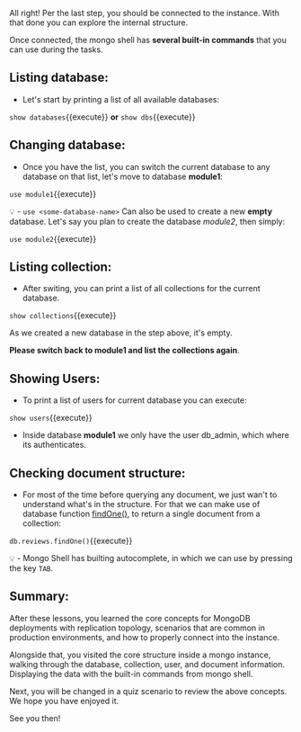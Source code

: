 
All right! Per the last step, you should be connected to the instance. 
With that done you can explore the internal structure.


Once connected, the mongo shell has **several built-in commands** that you can use during the tasks.


## Listing database:
- Let's start by printing a list of all available databases:
 
`show databases`{{execute}}
**or**
`show dbs`{{execute}}


## Changing database:
- Once you have the list, you can switch the current database to any database on that list, let's move to database **module1**:

`use module1`{{execute}}


💡 - `use <some-database-name>` Can also be used to create a new **empty** database. 
Let's say you plan to create the database *module2*, then simply:

`use module2`{{execute}}

## Listing collection:
- After switing, you can print a list of all collections for the current database.

`show collections`{{execute}}

As we created a new database in the step above, it's empty.

**Please switch back to module1 and list the collections again**.

## Showing Users:
- To print a list of users for current database you can execute: 

`show users`{{execute}}

- Inside database **module1** we only have the user db_admin, which where its authenticates.

## Checking document structure:
- For most of the time before querying any document, we just wan't to understand what's in the structure. 
For that we can make use of database function [findOne()](https://docs.mongodb.com/realm/mongodb/actions/collection.findOne/#collection.findone--), to return a single document from a collection:

`db.reviews.findOne()`{{execute}}

💡 - Mongo Shell has builting autocomplete, in which we can use by pressing the key `TAB`.


## Summary:

After these lessons, you learned the core concepts for MongoDB deployments with replication topology, scenarios that are common in production environments, and how to properly connect into the instance.

Alongside that, you visited the core structure inside a mongo instance, walking through the database, collection, user, and document information. Displaying the data with the built-in commands from mongo shell.

Next, you will be changed in a quiz scenario to review the above concepts. We hope you have enjoyed it.

See you then!

